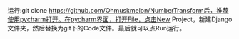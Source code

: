 运行:git clone https://github.com/Ohmuskmelon/NumberTransform后，推荐使用pycharm打开。在pycharm界面，打开File，点击New Project，新建Django文件夹，然后替换为git下的Code文件。最后就可以点Run运行。


